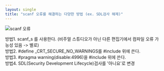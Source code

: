 ```yaml
---
layout: single
title: "scanf 오류를 해결하는 다양한 방법 (ex. SDL검사 해제)"
---
```


![scanf 오류](https://user-images.githubusercontent.com/101881124/175222015-37787685-e1b4-4391-a290-730dd5b05017.jpg)

방법1. scanf_s 를 사용한다. (비주얼 스튜디오가 아닌 다른 편집기에서 컴파일 오류 가능성 있음 -> 별로)   
방법2. #define _CRT_SECURE_NO_WARNINGS를 #include 위에 쓴다.   
방법3. #pragma warning(disable:4996)을 #include 위에 쓴다.   
방법4. SDL(Security Development Lifecycle)검사를 '아니요'로 변경   

